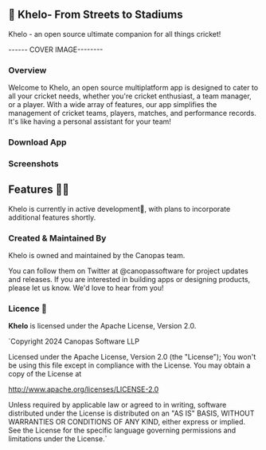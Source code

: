 ## 🏏 Khelo- From Streets to Stadiums
Khelo - an open source ultimate companion for all things cricket!

------ COVER IMAGE--------

### Overview
Welcome to Khelo, an open source multiplatform app is designed to cater to all your cricket needs, whether you're cricket enthusiast, a team manager, or a player. With a wide array of features, our app simplifies the management of cricket teams, players, matches, and performance records.
It's like having a personal assistant for your team!


### Download App

### Screenshots


## Features 🌟🌟
Khelo is currently in active development🚧, with plans to incorporate additional features shortly.

### Created & Maintained By
Khelo is owned and maintained by the Canopas team.

You can follow them on Twitter at @canopassoftware for project updates and releases. If you are interested in building apps or designing products, please let us know. We'd love to hear from you!


### Licence 📄
**Khelo** is licensed under the Apache License, Version 2.0.

`Copyright 2024 Canopas Software LLP

Licensed under the Apache License, Version 2.0 (the "License");
You won't be using this file except in compliance with the License.
You may obtain a copy of the License at

http://www.apache.org/licenses/LICENSE-2.0

Unless required by applicable law or agreed to in writing, software
distributed under the License is distributed on an "AS IS" BASIS,
WITHOUT WARRANTIES OR CONDITIONS OF ANY KIND, either express or implied.
See the License for the specific language governing permissions and
limitations under the License.`






